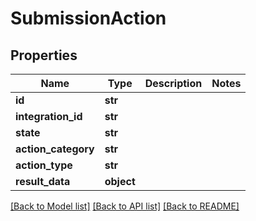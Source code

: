 # SubmissionAction

## Properties
Name | Type | Description | Notes
------------ | ------------- | ------------- | -------------
**id** | **str** |  | 
**integration_id** | **str** |  | 
**state** | **str** |  | 
**action_category** | **str** |  | 
**action_type** | **str** |  | 
**result_data** | **object** |  | 

[[Back to Model list]](../README.md#documentation-for-models) [[Back to API list]](../README.md#documentation-for-api-endpoints) [[Back to README]](../README.md)


